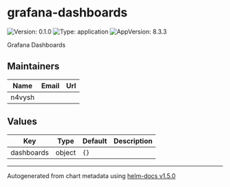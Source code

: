 # grafana-dashboards

![Version: 0.1.0](https://img.shields.io/badge/Version-0.1.0-informational?style=flat-square) ![Type: application](https://img.shields.io/badge/Type-application-informational?style=flat-square) ![AppVersion: 8.3.3](https://img.shields.io/badge/AppVersion-8.3.3-informational?style=flat-square)

Grafana Dashboards

## Maintainers

| Name | Email | Url |
| ---- | ------ | --- |
| n4vysh |  |  |

## Values

| Key | Type | Default | Description |
|-----|------|---------|-------------|
| dashboards | object | `{}` |  |

----------------------------------------------
Autogenerated from chart metadata using [helm-docs v1.5.0](https://github.com/norwoodj/helm-docs/releases/v1.5.0)
